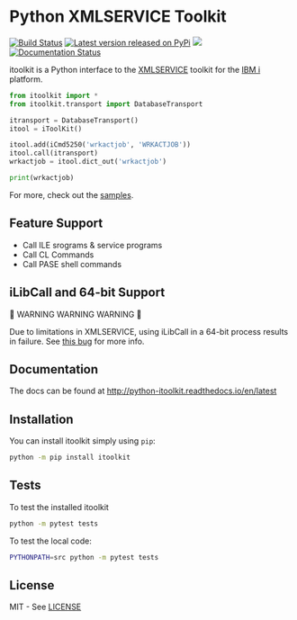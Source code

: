 Python XMLSERVICE Toolkit
=========================

[![Build Status](https://travis-ci.com/IBM/python-itoolkit.svg?branch=master)](https://travis-ci.com/IBM/python-itoolkit)
[![Latest version released on PyPi](https://img.shields.io/pypi/v/itoolkit.svg)](https://pypi.python.org/pypi/itoolkit)
[![](https://img.shields.io/pypi/pyversions/itoolkit.svg)](https://pypi.org/project/itoolkit/)
[![Documentation Status](https://readthedocs.org/projects/python-itoolkit/badge/?version=latest)](https://python-itoolkit.readthedocs.io/en/latest/?badge=latest)

itoolkit is a Python interface to the [XMLSERVICE](https://bitbucket.org/inext/xmlservice-rpg) toolkit for the [IBM i](https://en.wikipedia.org/wiki/IBM_i) platform.

```python
from itoolkit import *
from itoolkit.transport import DatabaseTransport

itransport = DatabaseTransport()
itool = iToolKit()

itool.add(iCmd5250('wrkactjob', 'WRKACTJOB'))
itool.call(itransport)
wrkactjob = itool.dict_out('wrkactjob')

print(wrkactjob)
```

For more, check out the [samples](samples/icmd_rtvjoba.py).

Feature Support
---------------

- Call ILE srograms & service programs
- Call CL Commands
- Call PASE shell commands

iLibCall and 64-bit Support
---------------------------

:rotating_light: WARNING WARNING WARNING :rotating_light:

Due to limitations in XMLSERVICE, using iLibCall in a 64-bit process results in failure. See [this bug](https://bitbucket.org/litmis/python-itoolkit/issues/17/ilibcall-fails-on-64-bt-python-versions) for more info.

Documentation
-------------

The docs can be found at <http://python-itoolkit.readthedocs.io/en/latest>

Installation
------------

You can install itoolkit simply using `pip`:

```bash
python -m pip install itoolkit
```

Tests
-----

To test the installed itoolkit

```bash
python -m pytest tests
```

To test the local code:

```bash
PYTHONPATH=src python -m pytest tests
```

License
-------

MIT - See [LICENSE](LICENSE)

